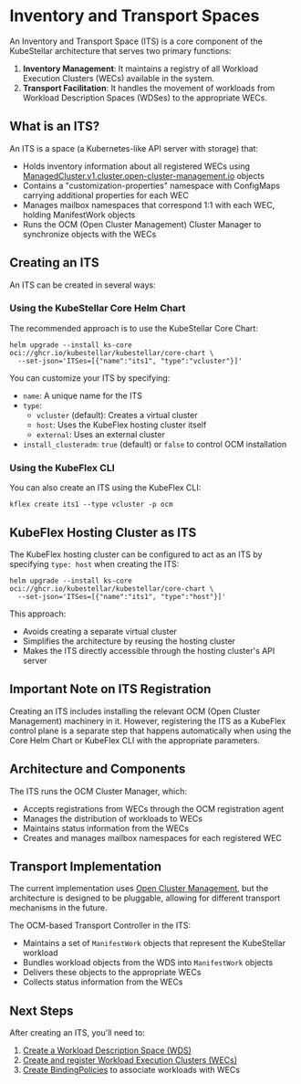 # Inventory and Transport Spaces

An Inventory and Transport Space (ITS) is a core component of the KubeStellar architecture that serves two primary functions:

1. **Inventory Management**: It maintains a registry of all Workload Execution Clusters (WECs) available in the system.
2. **Transport Facilitation**: It handles the movement of workloads from Workload Description Spaces (WDSes) to the appropriate WECs.

## What is an ITS?

An ITS is a space (a Kubernetes-like API server with storage) that:

- Holds inventory information about all registered WECs using [ManagedCluster.v1.cluster.open-cluster-management.io](https://github.com/open-cluster-management-io/api/blob/v0.12.0/cluster/v1/types.go#L33) objects
- Contains a "customization-properties" namespace with ConfigMaps carrying additional properties for each WEC
- Manages mailbox namespaces that correspond 1:1 with each WEC, holding ManifestWork objects
- Runs the OCM (Open Cluster Management) Cluster Manager to synchronize objects with the WECs

## Creating an ITS

An ITS can be created in several ways:

### Using the KubeStellar Core Helm Chart

The recommended approach is to use the KubeStellar Core Chart:

```shell
helm upgrade --install ks-core oci://ghcr.io/kubestellar/kubestellar/core-chart \
  --set-json='ITSes=[{"name":"its1", "type":"vcluster"}]'
```

You can customize your ITS by specifying:
- `name`: A unique name for the ITS
- `type`: 
  - `vcluster` (default): Creates a virtual cluster
  - `host`: Uses the KubeFlex hosting cluster itself
  - `external`: Uses an external cluster
- `install_clusteradm`: `true` (default) or `false` to control OCM installation

### Using the KubeFlex CLI

You can also create an ITS using the KubeFlex CLI:

```shell
kflex create its1 --type vcluster -p ocm
```

## KubeFlex Hosting Cluster as ITS

The KubeFlex hosting cluster can be configured to act as an ITS by specifying `type: host` when creating the ITS:

```shell
helm upgrade --install ks-core oci://ghcr.io/kubestellar/kubestellar/core-chart \
  --set-json='ITSes=[{"name":"its1", "type":"host"}]'
```

This approach:
- Avoids creating a separate virtual cluster
- Simplifies the architecture by reusing the hosting cluster
- Makes the ITS directly accessible through the hosting cluster's API server

## Important Note on ITS Registration

Creating an ITS includes installing the relevant OCM (Open Cluster Management) machinery in it. However, registering the ITS as a KubeFlex control plane is a separate step that happens automatically when using the Core Helm Chart or KubeFlex CLI with the appropriate parameters.

## Architecture and Components

The ITS runs the OCM Cluster Manager, which:
- Accepts registrations from WECs through the OCM registration agent
- Manages the distribution of workloads to WECs
- Maintains status information from the WECs
- Creates and manages mailbox namespaces for each registered WEC

## Transport Implementation

The current implementation uses [Open Cluster Management](https://open-cluster-management.io), but the architecture is designed to be pluggable, allowing for different transport mechanisms in the future.

The OCM-based Transport Controller in the ITS:
- Maintains a set of `ManifestWork` objects that represent the KubeStellar workload
- Bundles workload objects from the WDS into `ManifestWork` objects
- Delivers these objects to the appropriate WECs
- Collects status information from the WECs

## Next Steps

After creating an ITS, you'll need to:
1. [Create a Workload Description Space (WDS)](wds.md)
2. [Create and register Workload Execution Clusters (WECs)](wec.md)
3. [Create BindingPolicies](binding.md) to associate workloads with WECs
